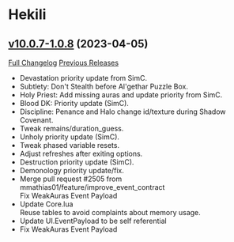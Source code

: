 # Hekili

## [v10.0.7-1.0.8](https://github.com/Hekili/hekili/tree/v10.0.7-1.0.8) (2023-04-05)
[Full Changelog](https://github.com/Hekili/hekili/compare/v10.0.7-1.0.7...v10.0.7-1.0.8) [Previous Releases](https://github.com/Hekili/hekili/releases)

- Devastation priority update from SimC.  
- Subtlety: Don't Stealth before Al'gethar Puzzle Box.  
- Holy Priest: Add missing auras and update priority from SimC.  
- Blood DK: Priority update (SimC).  
- Discipline: Penance and Halo change id/texture during Shadow Covenant.  
- Tweak remains/duration\_guess.  
- Unholy priority update (SimC).  
- Tweak phased variable resets.  
- Adjust refreshes after exiting options.  
- Destruction priority update (SimC).  
- Demonology priority update/fix.  
- Merge pull request #2505 from mmathias01/feature/improve\_event\_contract  
    Fix WeakAuras Event Payload  
- Update Core.lua  
    Reuse tables to avoid complaints about memory usage.  
- Update UI.EventPayload to be self referential  
- Fix WeakAuras Event Payload  
